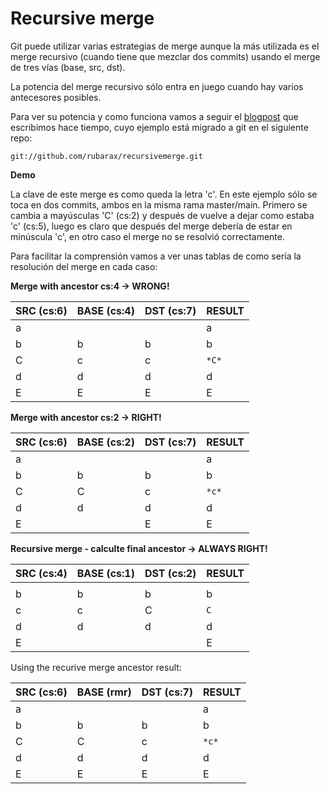 # Recursive merge

Git puede utilizar varias estrategias de merge aunque la más utilizada es el merge recursivo (cuando tiene que mezclar dos commits) usando el merge de tres vías (base, src, dst).

La potencia del merge recursivo sólo entra en juego cuando hay varios antecesores posibles.

Para ver su potencia y como funciona vamos a seguir el [blogpost](http://blog.plasticscm.com/2011/09/merge-recursive-strategy.html) que escribimos hace tiempo, cuyo ejemplo está migrado a git en el siguiente repo:

```git://github.com/rubarax/recursivemerge.git```

**Demo**

La clave de este merge es como queda la letra 'c'. En este ejemplo sólo se toca en dos commits, ambos en la misma rama master/main.
Primero se cambia a mayúsculas 'C' (cs:2) y después de vuelve a dejar como estaba 'c' (cs:5), luego es claro que después del merge debería de estar en minúscula 'c', en otro caso el merge no se resolvió correctamente.

Para facilitar la comprensión vamos a ver unas tablas de como sería la resolución del merge en cada caso:

**Merge with ancestor cs:4 -> WRONG!**

SRC (cs:6) | BASE (cs:4) | DST (cs:7)| RESULT
--- | --- | --- | ---
a |  |  | a
b | b | b | b
C | c | c | `*C*`
d | d | d | d
E | E | E | E

**Merge with ancestor cs:2 -> RIGHT!**

SRC (cs:6)| BASE (cs:2)| DST (cs:7)| RESULT
--- | --- | --- | ---
a |  |  | a
b | b | b | b
C | C | c | `*c*`
d | d | d | d
E |  | E | E


**Recursive merge - calculte final ancestor -> ALWAYS RIGHT!**

SRC (cs:4)| BASE (cs:1)| DST (cs:2) | RESULT
--- | --- | --- | ---
 |  |  | 
b | b | b | b
c | c | C | `C`
d | d | d | d
E |  |  | E

Using the recurive merge ancestor result:

SRC (cs:6) | BASE (rmr) | DST (cs:7)| RESULT
--- | --- | --- | ---
a |  |  | a
b | b | b | b
C | C | c | `*c*`
d | d | d | d
E | E | E | E

